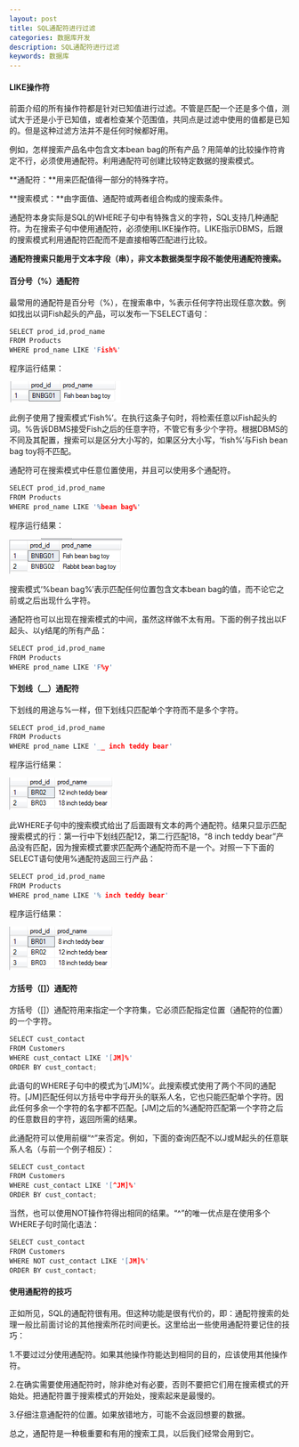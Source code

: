 ```yaml
---
layout: post
title: SQL通配符进行过滤
categories: 数据库开发
description: SQL通配符进行过滤
keywords: 数据库
---
```


#### LIKE操作符

前面介绍的所有操作符都是针对已知值进行过滤。不管是匹配一个还是多个值，测试大于还是小于已知值，或者检查某个范围值，共同点是过滤中使用的值都是已知的。但是这种过滤方法并不是任何时候都好用。

例如，怎样搜索产品名中包含文本bean bag的所有产品？用简单的比较操作符肯定不行，必须使用通配符。利用通配符可创建比较特定数据的搜索模式。

**通配符：**用来匹配值得一部分的特殊字符。

**搜索模式：**由字面值、通配符或两者组合构成的搜索条件。

通配符本身实际是SQL的WHERE子句中有特殊含义的字符，SQL支持几种通配符。为在搜索子句中使用通配符，必须使用LIKE操作符。LIKE指示DBMS，后跟的搜索模式利用通配符匹配而不是直接相等匹配进行比较。

**通配符搜索只能用于文本字段（串），非文本数据类型字段不能使用通配符搜索。**

#### 百分号（%）通配符

最常用的通配符是百分号（%），在搜索串中，%表示任何字符出现任意次数。例如找出以词Fish起头的产品，可以发布一下SELECT语句：

```cpp
SELECT prod_id,prod_name
FROM Products
WHERE prod_name LIKE 'Fish%'
```

程序运行结果：

![](/images/posts/DataBase/82.png) 

此例子使用了搜索模式‘Fish%’。在执行这条子句时，将检索任意以Fish起头的词。%告诉DBMS接受Fish之后的任意字符，不管它有多少个字符。根据DBMS的不同及其配置，搜索可以是区分大小写的，如果区分大小写，‘fish%’与Fish bean bag toy将不匹配。

通配符可在搜索模式中任意位置使用，并且可以使用多个通配符。

```cpp
SELECT prod_id,prod_name
FROM Products
WHERE prod_name LIKE '%bean bag%'
```

程序运行结果：

![](/images/posts/DataBase/83.png) 

搜索模式‘%bean bag%’表示匹配任何位置包含文本bean bag的值，而不论它之前或之后出现什么字符。

通配符也可以出现在搜索模式的中间，虽然这样做不太有用。下面的例子找出以F起头、以y结尾的所有产品：

```cpp
SELECT prod_id,prod_name
FROM Products
WHERE prod_name LIKE 'F%y'
```

#### 下划线（__）通配符

下划线的用途与%一样，但下划线只匹配单个字符而不是多个字符。

```cpp
SELECT prod_id,prod_name
FROM Products
WHERE prod_name LIKE '__ inch teddy bear'
```

程序运行结果：

![](/images/posts/DataBase/84.png)

此WHERE子句中的搜索模式给出了后面跟有文本的两个通配符。结果只显示匹配搜索模式的行：第一行中下划线匹配12，第二行匹配18，“8 inch teddy bear”产品没有匹配，因为搜索模式要求匹配两个通配符而不是一个。对照一下下面的SELECT语句使用%通配符返回三行产品：

```cpp
SELECT prod_id,prod_name
FROM Products
WHERE prod_name LIKE '% inch teddy bear'
```

程序运行结果：

![](/images/posts/DataBase/85.png)

#### 方括号（[]）通配符

方括号（[]）通配符用来指定一个字符集，它必须匹配指定位置（通配符的位置）的一个字符。

```cpp
SELECT cust_contact
FROM Customers
WHERE cust_contact LIKE '[JM]%'
ORDER BY cust_contact;
```

此语句的WHERE子句中的模式为‘[JM]%’。此搜索模式使用了两个不同的通配符。[JM]匹配任何以方括号中字母开头的联系人名，它也只能匹配单个字符。因此任何多余一个字符的名字都不匹配。[JM]之后的%通配符匹配第一个字符之后的任意数目的字符，返回所需的结果。

此通配符可以使用前缀“^”来否定。例如，下面的查询匹配不以J或M起头的任意联系人名（与前一个例子相反）：

```cpp
SELECT cust_contact
FROM Customers
WHERE cust_contact LIKE '[^JM]%'
ORDER BY cust_contact;
```

当然，也可以使用NOT操作符得出相同的结果。“^”的唯一优点是在使用多个WHERE子句时简化语法：

```cpp
SELECT cust_contact
FROM Customers
WHERE NOT cust_contact LIKE '[JM]%'
ORDER BY cust_contact;
```

#### 使用通配符的技巧

正如所见，SQL的通配符很有用。但这种功能是很有代价的，即：通配符搜索的处理一般比前面讨论的其他搜索所花时间更长。这里给出一些使用通配符要记住的技巧：

1.不要过过分使用通配符。如果其他操作符能达到相同的目的，应该使用其他操作符。

2.在确实需要使用通配符时，除非绝对有必要，否则不要把它们用在搜索模式的开始处。把通配符置于搜索模式的开始处，搜索起来是最慢的。

3.仔细注意通配符的位置。如果放错地方，可能不会返回想要的数据。

总之，通配符是一种极重要和有用的搜索工具，以后我们经常会用到它。














